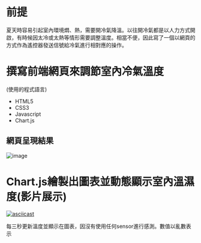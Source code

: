 # 前提

夏天時容易引起室內環境燜、熱，需要開冷氣降溫。以往開冷氣都是以人力方式開啟，有時候因太冷或太熱等情形需要調整溫度。相當不便，因此寫了一個以網頁的方式作為遙控器發送信號給冷氣進行相對應的操作。

# 撰寫前端網頁來調節室內冷氣溫度
  (使用的程式語言)
   * HTML5  
   * CSS3
   * Javascript
   * Chart.js

## 網頁呈現結果

![image](https://user-images.githubusercontent.com/58096503/204079534-82f01b4a-e8c2-484c-8d2a-3d2c874b12d9.png)





# Chart.js繪製出圖表並動態顯示室內溫濕度(影片展示)




[![asciicast](https://www.linkpicture.com/q/chart_10.png)](https://vimeo.com/806268344/f41cc3b090)



每三秒更新溫度並顯示在圖表，因沒有使用任何sensor進行感測。數值以亂數表示
